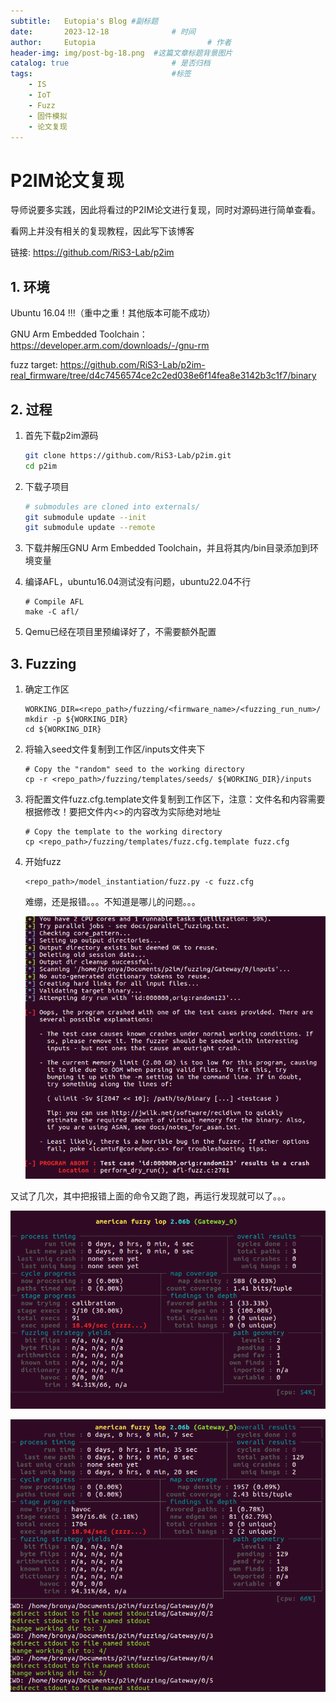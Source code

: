 ```yaml
---
subtitle:   Eutopia's Blog #副标题
date:       2023-12-18 				# 时间
author:     Eutopia 						# 作者
header-img: img/post-bg-18.png 	#这篇文章标题背景图片
catalog: true 						# 是否归档
tags:								#标签
    - IS
    - IoT
    - Fuzz
    - 固件模拟
    - 论文复现
---
```


#  P2IM论文复现

导师说要多实践，因此将看过的P2IM论文进行复现，同时对源码进行简单查看。

看网上并没有相关的复现教程，因此写下该博客

链接: https://github.com/RiS3-Lab/p2im

## 1. 环境

Ubuntu 16.04 !!!（重中之重！其他版本可能不成功）

GNU Arm Embedded Toolchain：https://developer.arm.com/downloads/-/gnu-rm

fuzz target: https://github.com/RiS3-Lab/p2im-real_firmware/tree/d4c7456574ce2c2ed038e6f14fea8e3142b3c1f7/binary

## 2. 过程

1. 首先下载p2im源码

   ```sh
   git clone https://github.com/RiS3-Lab/p2im.git
   cd p2im
   ```

2. 下载子项目

   ```sh
   # submodules are cloned into externals/
   git submodule update --init
   git submodule update --remote
   ```

3. 下载并解压GNU Arm Embedded Toolchain，并且将其内/bin目录添加到环境变量

4. 编译AFL，ubuntu16.04测试没有问题，ubuntu22.04不行

   ```shell
   # Compile AFL
   make -C afl/
   ```

5. Qemu已经在项目里预编译好了，不需要额外配置

## 3. Fuzzing

1. 确定工作区

   ```shell
   WORKING_DIR=<repo_path>/fuzzing/<firmware_name>/<fuzzing_run_num>/
   mkdir -p ${WORKING_DIR}
   cd ${WORKING_DIR}
   ```

2. 将输入seed文件复制到工作区/inputs文件夹下

   ```shell
   # Copy the "random" seed to the working directory
   cp -r <repo_path>/fuzzing/templates/seeds/ ${WORKING_DIR}/inputs
   ```

3. 将配置文件fuzz.cfg.template文件复制到工作区下，注意：文件名和内容需要根据修改！要把文件内<>的内容改为实际绝对地址

   ```shell
   # Copy the template to the working directory
   cp <repo_path>/fuzzing/templates/fuzz.cfg.template fuzz.cfg
   ```

4. 开始fuzz

   ```shell
   <repo_path>/model_instantiation/fuzz.py -c fuzz.cfg
   ```

   难绷，还是报错。。。不知道是哪儿的问题。。。

   ![image-20231218185021864](2023-12-18-P2IM复现.assets/image-20231218185021864.png)

又试了几次，其中把报错上面的命令又跑了跑，再运行发现就可以了。。。

![image-20231218190107050](2023-12-18-P2IM复现.assets/image-20231218190107050.png)

![image-20231218190125898](2023-12-18-P2IM复现.assets/image-20231218190125898.png)
